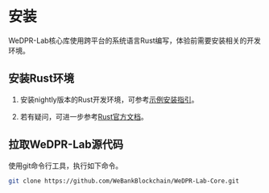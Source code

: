 # 安装

WeDPR-Lab核心库使用跨平台的系统语言Rust编写，体验前需要安装相关的开发环境。

## 安装Rust环境

1. 安装nightly版本的Rust开发环境，可参考[示例安装指引](https://wiki.jikexueyuan.com/project/rust/nightly-rust.html)。

2. 若有疑问，可进一步参考[Rust官方文档](https://www.rust-lang.org/tools/install)。

## 拉取WeDPR-Lab源代码

使用git命令行工具，执行如下命令。

```bash
git clone https://github.com/WeBankBlockchain/WeDPR-Lab-Core.git
```
